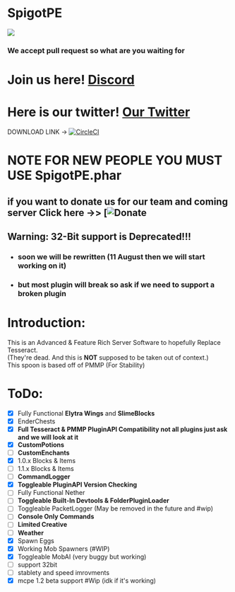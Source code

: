 # SpigotPE
<img src="https://github.com/caspervanneck/spigotpe/blob/master/spigotpe.png">

### We accept pull request so what are you waiting for

# Join us here! [Discord](https://discord.gg/PwVGfng)

# Here is our twitter! [Our Twitter](https://mobile.twitter.com/TeamSpigotpe)
DOWNLOAD LINK -> [![CircleCI](https://circleci.com/gh/SpigotPE-Team/SpigotPE.svg?style=svg)](https://circleci.com/gh/SpigotPE-Team/SpigotPE)
# NOTE FOR NEW PEOPLE YOU MUST USE SpigotPE.phar

## if you want to donate us for our team and coming server Click here ->> [![Donate]( https://www.patreon.com/bePatron?c=1072120&rid=1895525)
## Warning: 32-Bit support is Deprecated!!!

- ### soon we will be rewritten (11 August then we will start working on it)
- ### but most plugin will break so ask if we need to support a broken plugin

# Introduction:
This is an Advanced & Feature Rich Server Software to hopefully Replace Tesseract.  
(They're dead. And this is **NOT** supposed to be taken out of context.)  
This spoon is based off of PMMP (For Stability)  

# ToDo:
- [X] Fully Functional **Elytra Wings** and **SlimeBlocks**
- [X] EnderChests
- [X] **Full Tesseract & PMMP PluginAPI Compatibility not all plugins just ask and we will look at it**
- [X] **CustomPotions**
- [ ] **CustomEnchants**
- [x] 1.0.x Blocks & Items
- [ ] 1.1.x Blocks & Items
- [ ] **CommandLogger**
- [x] **Toggleable PluginAPI Version Checking**
- [ ] Fully Functional Nether
- [ ] **Toggleable Built-In Devtools & FolderPluginLoader**
- [ ] Toggleable PacketLogger (May be removed in the future and #wip)
- [ ] **Console Only Commands**
- [ ] **Limited Creative**
- [ ] **Weather**  
- [X] Spawn Eggs
- [X] Working Mob Spawners (#WIP)
- [X] Toggleable MobAI (very buggy but working)
- [ ] support 32bit
- [ ] stablety and speed imrovments
- [X] mcpe 1.2 beta support #Wip (idk if it's working)
